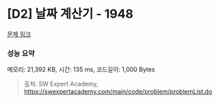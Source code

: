# [D2] 날짜 계산기 - 1948 

[문제 링크](https://swexpertacademy.com/main/code/problem/problemDetail.do?contestProbId=AV5PnnU6AOsDFAUq) 

### 성능 요약

메모리: 21,392 KB, 시간: 135 ms, 코드길이: 1,000 Bytes



> 출처: SW Expert Academy, https://swexpertacademy.com/main/code/problem/problemList.do